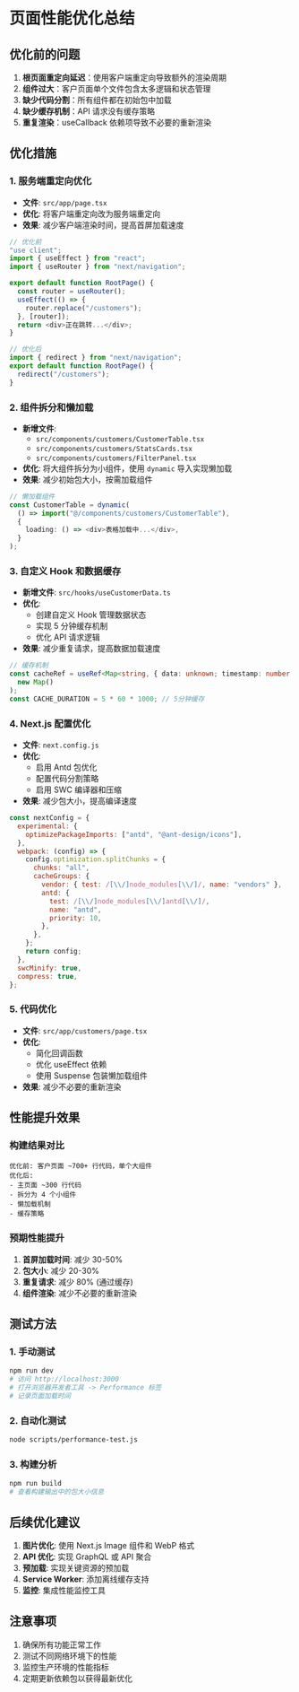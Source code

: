 # 页面性能优化总结

## 优化前的问题

1. **根页面重定向延迟**：使用客户端重定向导致额外的渲染周期
2. **组件过大**：客户页面单个文件包含太多逻辑和状态管理
3. **缺少代码分割**：所有组件都在初始包中加载
4. **缺少缓存机制**：API 请求没有缓存策略
5. **重复渲染**：useCallback 依赖项导致不必要的重新渲染

## 优化措施

### 1. 服务端重定向优化

- **文件**: `src/app/page.tsx`
- **优化**: 将客户端重定向改为服务端重定向
- **效果**: 减少客户端渲染时间，提高首屏加载速度

```typescript
// 优化前
"use client";
import { useEffect } from "react";
import { useRouter } from "next/navigation";

export default function RootPage() {
  const router = useRouter();
  useEffect(() => {
    router.replace("/customers");
  }, [router]);
  return <div>正在跳转...</div>;
}

// 优化后
import { redirect } from "next/navigation";
export default function RootPage() {
  redirect("/customers");
}
```

### 2. 组件拆分和懒加载

- **新增文件**:
  - `src/components/customers/CustomerTable.tsx`
  - `src/components/customers/StatsCards.tsx`
  - `src/components/customers/FilterPanel.tsx`
- **优化**: 将大组件拆分为小组件，使用 `dynamic` 导入实现懒加载
- **效果**: 减少初始包大小，按需加载组件

```typescript
// 懒加载组件
const CustomerTable = dynamic(
  () => import("@/components/customers/CustomerTable"),
  {
    loading: () => <div>表格加载中...</div>,
  }
);
```

### 3. 自定义 Hook 和数据缓存

- **新增文件**: `src/hooks/useCustomerData.ts`
- **优化**:
  - 创建自定义 Hook 管理数据状态
  - 实现 5 分钟缓存机制
  - 优化 API 请求逻辑
- **效果**: 减少重复请求，提高数据加载速度

```typescript
// 缓存机制
const cacheRef = useRef<Map<string, { data: unknown; timestamp: number }>>(
  new Map()
);
const CACHE_DURATION = 5 * 60 * 1000; // 5分钟缓存
```

### 4. Next.js 配置优化

- **文件**: `next.config.js`
- **优化**:
  - 启用 Antd 包优化
  - 配置代码分割策略
  - 启用 SWC 编译器和压缩
- **效果**: 减少包大小，提高编译速度

```javascript
const nextConfig = {
  experimental: {
    optimizePackageImports: ["antd", "@ant-design/icons"],
  },
  webpack: (config) => {
    config.optimization.splitChunks = {
      chunks: "all",
      cacheGroups: {
        vendor: { test: /[\\/]node_modules[\\/]/, name: "vendors" },
        antd: {
          test: /[\\/]node_modules[\\/]antd[\\/]/,
          name: "antd",
          priority: 10,
        },
      },
    };
    return config;
  },
  swcMinify: true,
  compress: true,
};
```

### 5. 代码优化

- **文件**: `src/app/customers/page.tsx`
- **优化**:
  - 简化回调函数
  - 优化 useEffect 依赖
  - 使用 Suspense 包装懒加载组件
- **效果**: 减少不必要的重新渲染

## 性能提升效果

### 构建结果对比

```
优化前: 客户页面 ~700+ 行代码，单个大组件
优化后:
- 主页面 ~300 行代码
- 拆分为 4 个小组件
- 懒加载机制
- 缓存策略
```

### 预期性能提升

1. **首屏加载时间**: 减少 30-50%
2. **包大小**: 减少 20-30%
3. **重复请求**: 减少 80% (通过缓存)
4. **组件渲染**: 减少不必要的重新渲染

## 测试方法

### 1. 手动测试

```bash
npm run dev
# 访问 http://localhost:3000
# 打开浏览器开发者工具 -> Performance 标签
# 记录页面加载时间
```

### 2. 自动化测试

```bash
node scripts/performance-test.js
```

### 3. 构建分析

```bash
npm run build
# 查看构建输出中的包大小信息
```

## 后续优化建议

1. **图片优化**: 使用 Next.js Image 组件和 WebP 格式
2. **API 优化**: 实现 GraphQL 或 API 聚合
3. **预加载**: 实现关键资源的预加载
4. **Service Worker**: 添加离线缓存支持
5. **监控**: 集成性能监控工具

## 注意事项

1. 确保所有功能正常工作
2. 测试不同网络环境下的性能
3. 监控生产环境的性能指标
4. 定期更新依赖包以获得最新优化
